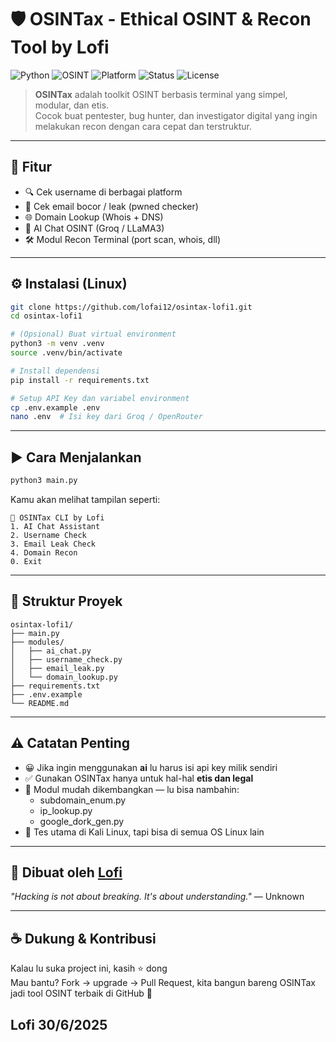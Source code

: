 # 🛡️ OSINTax - Ethical OSINT & Recon Tool by Lofi

![Python](https://img.shields.io/badge/Python-3.11-blue?logo=python)
![OSINT](https://img.shields.io/badge/OSINT-Toolkit-orange)
![Platform](https://img.shields.io/badge/Linux-Kali%20Linux-red?logo=linux)
![Status](https://img.shields.io/badge/Development-Active-success)
![License](https://img.shields.io/github/license/lofai12/osintax-lofi1)

> **OSINTax** adalah toolkit OSINT berbasis terminal yang simpel, modular, dan etis.  
> Cocok buat pentester, bug hunter, dan investigator digital yang ingin melakukan recon dengan cara cepat dan terstruktur.

---

## 🚀 Fitur

- 🔍 Cek username di berbagai platform
- 📧 Cek email bocor / leak (pwned checker)
- 🌐 Domain Lookup (Whois + DNS)
- 🤖 AI Chat OSINT (Groq / LLaMA3)
- 🛠️ Modul Recon Terminal (port scan, whois, dll)

---

## ⚙️ Instalasi (Linux)

```bash
git clone https://github.com/lofai12/osintax-lofi1.git
cd osintax-lofi1

# (Opsional) Buat virtual environment
python3 -m venv .venv
source .venv/bin/activate

# Install dependensi
pip install -r requirements.txt

# Setup API Key dan variabel environment
cp .env.example .env
nano .env  # Isi key dari Groq / OpenRouter
```

---

## ▶️ Cara Menjalankan

```bash
python3 main.py
```

Kamu akan melihat tampilan seperti:

```
🤖 OSINTax CLI by Lofi
1. AI Chat Assistant
2. Username Check
3. Email Leak Check
4. Domain Recon
0. Exit
```

---

## 📁 Struktur Proyek

```
osintax-lofi1/
├── main.py
├── modules/
│   ├── ai_chat.py
│   ├── username_check.py
│   ├── email_leak.py
│   └── domain_lookup.py
├── requirements.txt
├── .env.example
└── README.md
```

---

## ⚠️ Catatan Penting

- 😀 Jika ingin menggunakan **ai** lu harus isi api key milik sendiri
- ✅ Gunakan OSINTax hanya untuk hal-hal **etis dan legal**
- 🧱 Modul mudah dikembangkan — lu bisa nambahin:
  - subdomain_enum.py
  - ip_lookup.py
  - google_dork_gen.py
- 🧪 Tes utama di Kali Linux, tapi bisa di semua OS Linux lain

---

## 🧠 Dibuat oleh [Lofi](https://github.com/lofai12)

_"Hacking is not about breaking. It's about understanding."_ — Unknown

---

## ☕ Dukung & Kontribusi

Kalau lu suka project ini, kasih ⭐ dong  
Mau bantu? Fork → upgrade → Pull Request, kita bangun bareng OSINTax jadi tool OSINT terbaik di GitHub 💪

## Lofi 30/6/2025
